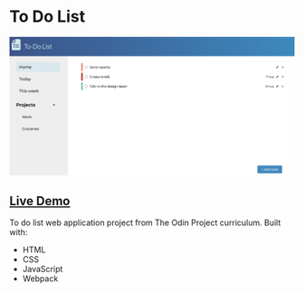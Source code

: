 # To Do List

![Live demo](live-demo.png)

## [Live Demo](https://tarikkocar.github.io/todo-list/)

To do list web application project from The Odin Project curriculum. Built with:

- HTML
- CSS
- JavaScript
- Webpack
